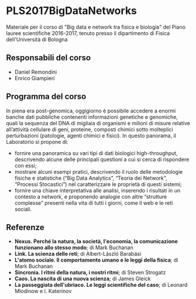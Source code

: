 # PLS2017BigDataNetworks
Materiale per il corso di "Big data e network tra fisica e biologia" del Piano lauree scientifiche 2016-2017, tenuto presso il dipartimento di Fisica dell'Università di Bologna

## Responsabili del corso
* Daniel Remondini
* Enrico Giampieri

## Programma del corso
In piena era post-genomica, oggigiorno è possibile accedere a enormi banche dati pubbliche contenenti informazioni genetiche e genomiche, quali la sequenza del DNA di migliaia di organismi e milioni di misure relative all’attività cellulare di geni, proteine, composti chimici sotto molteplici perturbazioni (patologie, agenti chimici e fisici).
In questo panorama, il Laboratorio si propone di:

* fornire una panoramica su vari tipi di dati biologici high-throughput, descrivendo alcune delle principali questioni a cui si cerca di rispondere con essi;
* mostrare alcuni esempi pratici, descrivendo il ruolo delle metodologie fisiche e statistiche (“Big Data Analytics”, “Teoria dei Network”, “Processi Stocastici”) nel caratterizzare le proprietà di questi sistemi;
* fornire una chiave interpretativa alle analisi, inserendo i risultati in un contesto a network, e proponendo analogie con altre “strutture complesse” presenti nella vita di tutti i giorni, come il web e le reti sociali.

## Referenze
* **Nexus. Perché la natura, la società, l'economia, la comunicazione funzionano allo stesso modo**; di Mark Buchanan
* **Link. La scienza delle reti**; di Albert-László Barabási
* **L'atomo sociale. Il comportamento umano e le leggi della fisica**; di Mark Buchanan
* **Sincronia. I ritmi della natura, i nostri ritmi**; di Steven Strogatz
* **Caos. La nascita di una nuova scienza**; di James Gleick
* **La passeggiata dell'ubriaco. Le leggi scientifiche del caso**; di Leonard Mlodinow e I. Katerinov
